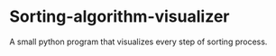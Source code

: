 # Sorting-algorithm-visualizer
A small python program that visualizes every step of sorting process. 
